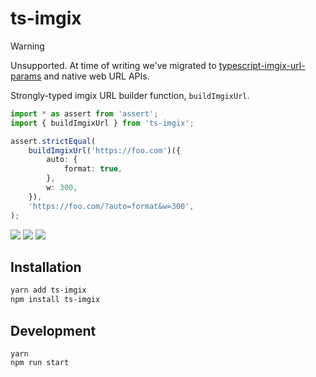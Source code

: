 # ts-imgix

> [!WARNING] 
> Unsupported. At time of writing we've migrated to [typescript-imgix-url-params](https://github.com/imgix/typescript-imgix-url-params) and native web URL APIs.

Strongly-typed imgix URL builder function, `buildImgixUrl`.

```ts
import * as assert from 'assert';
import { buildImgixUrl } from 'ts-imgix';

assert.strictEqual(
    buildImgixUrl('https://foo.com')({
        auto: {
            format: true,
        },
        w: 300,
    }),
    'https://foo.com/?auto=format&w=300',
);
```

![](./demo1.png)
![](./demo2.png)
![](./demo3.png)

## Installation

```sh
yarn add ts-imgix
npm install ts-imgix
```

## Development

```
yarn
npm run start
```
